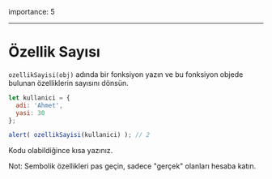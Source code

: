 importance: 5

---

# Özellik Sayısı

`ozellikSayisi(obj)` adında bir fonksiyon yazın ve bu fonksiyon objede bulunan özelliklerin sayısını dönsün.

```js
let kullanici = {
  adi: 'Ahmet',
  yasi: 30
};

alert( ozellikSayisi(kullanici) ); // 2
```

Kodu olabildiğince kısa yazınız.

Not: Sembolik özellikleri pas geçin, sadece "gerçek" olanları hesaba katın.